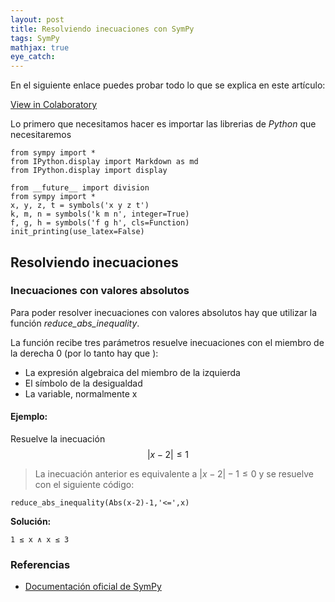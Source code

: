 ```yaml
---
layout: post
title: Resolviendo inecuaciones con SymPy
tags: SymPy
mathjax: true
eye_catch: 
---
```


En el siguiente enlace puedes probar todo lo que se explica en este artículo:

[View in Colaboratory](https://colab.research.google.com/github/crdguez/aprendiendo_sympy/blob/master/inecuaciones.ipynb)


Lo primero que necesitamos hacer es importar las librerias de *Python* que necesitaremos


```
from sympy import *
from IPython.display import Markdown as md
from IPython.display import display

from __future__ import division
from sympy import *
x, y, z, t = symbols('x y z t')
k, m, n = symbols('k m n', integer=True)
f, g, h = symbols('f g h', cls=Function)
init_printing(use_latex=False)
```

## Resolviendo inecuaciones

### Inecuaciones con  valores absolutos
Para poder resolver inecuaciones con valores absolutos hay que utilizar la función *reduce_abs_inequality*.

La función recibe tres parámetros resuelve inecuaciones con el miembro de la derecha 0 (por lo tanto hay que ):


*   La expresión algebraica del miembro de la izquierda
*   El símbolo de la desigualdad
*   La variable, normalmente x





#### Ejemplo:

Resuelve la inecuación $$\lvert x-2 \rvert \leq 1 $$



> La inecuación anterior es equivalente a $\lvert x-2 \rvert -1 \leq 0$  y se resuelve con el siguiente código:




```
reduce_abs_inequality(Abs(x-2)-1,'<=',x)
```

**Solución:**


    1 ≤ x ∧ x ≤ 3



### Referencias

- [Documentación oficial de SymPy](https://docs.sympy.org/latest/modules/solvers/inequalities.html#sympy.solvers.inequalities.reduce_abs_inequality)